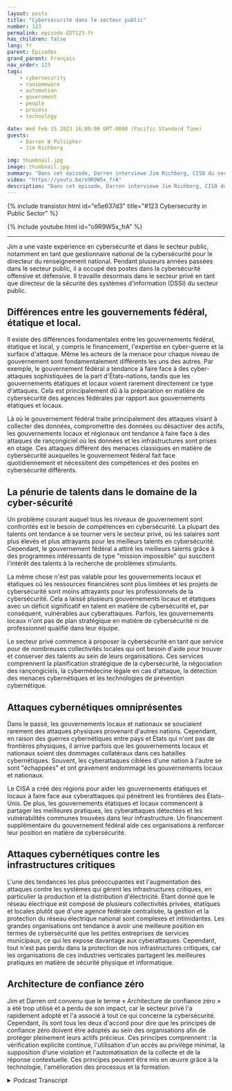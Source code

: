 ```yaml
---
layout: posts
title: "Cybersécurité dans le secteur public"
number: 123
permalink: episode-EDT123-fr
has_children: false
lang: fr
parent: Épisodes
grand_parent: Français
nav_order: 123
tags:
    - cybersecurity
    - ransomeware
    - automation
    - government
    - people
    - process
    - technology

date: Wed Feb 15 2023 16:00:00 GMT-0800 (Pacific Standard Time)
guests:
    - Darren W Pulsipher
    - Jim Richberg

img: thumbnail.jpg
image: thumbnail.jpg
summary: "Dans cet épisode, Darren interviewe Jim Richberg, CISO du secteur public chez Forinet, pour discuter des différences en matière de cybersécurité dans le secteur public. Le gouvernement fédéral est très différent des gouvernements locaux et des États en ce qui concerne la cybersécurité et leurs approches."
video: "https://youtu.be/o9R9W5x_frA"
description: "Dans cet épisode, Darren interviewe Jim Richberg, CISO du secteur public chez Forinet, pour discuter des différences en matière de cybersécurité dans le secteur public. Le gouvernement fédéral est très différent des gouvernements locaux et des États en ce qui concerne la cybersécurité et leurs approches."
---
```


<div>
{% include transistor.html id="e5e637d3" title="#123 Cybersecurity in Public Sector" %}

{% include youtube.html id="o9R9W5x_frA" %}
</div>

---

Jim a une vaste expérience en cybersécurité et dans le secteur public, notamment en tant que gestionnaire national de la cybersécurité pour le directeur du renseignement national. Pendant plusieurs années passées dans le secteur public, il a occupé des postes dans la cybersécurité offensive et défensive. Il travaille désormais dans le secteur privé en tant que directeur de la sécurité des systèmes d'information (DSSI) du secteur public.

## Différences entre les gouvernements fédéral, étatique et local.

Il existe des différences fondamentales entre les gouvernements fédéral, étatique et local, y compris le financement, l'expertise en cyber-guerre et la surface d'attaque. Même les acteurs de la menace pour chaque niveau de gouvernement sont fondamentalement différents les uns des autres. Par exemple, le gouvernement fédéral a tendance à faire face à des cyber-attaques sophistiquées de la part d'États-nations, tandis que les gouvernements étatiques et locaux voient rarement directement ce type d'attaques. Cela est principalement dû à la préparation en matière de cybersécurité des agences fédérales par rapport aux gouvernements étatiques et locaux.

Là où le gouvernement fédéral traite principalement des attaques visant à collecter des données, compromettre des données ou désactiver des actifs, les gouvernements locaux et régionaux ont tendance à faire face à des attaques de rançongiciel où les données et les infrastructures sont prises en otage. Ces attaques diffèrent des menaces classiques en matière de cybersécurité auxquelles le gouvernement fédéral fait face quotidiennement et nécessitent des compétences et des postes en cybersécurité différents.

## La pénurie de talents dans le domaine de la cyber-sécurité

Un problème courant auquel tous les niveaux de gouvernement sont confrontés est le besoin de compétences en cybersécurité. La plupart des talents ont tendance à se tourner vers le secteur privé, où les salaires sont plus élevés et plus attrayants pour les meilleurs talents en cybersécurité. Cependant, le gouvernement fédéral a attiré les meilleurs talents grâce à des programmes intéressants de type "mission impossible" qui suscitent l'intérêt des talents à la recherche de problèmes stimulants.

La même chose n'est pas valable pour les gouvernements locaux et étatiques où les ressources financières sont plus limitées et les projets de cybersécurité sont moins attrayants pour les professionnels de la cybersécurité. Cela a laissé plusieurs gouvernements locaux et étatiques avec un déficit significatif en talent en matière de cybersécurité et, par conséquent, vulnérables aux cyberattaques. Parfois, les gouvernements locaux n'ont pas de plan stratégique en matière de cybersécurité ni de professionnel qualifié dans leur équipe.

Le secteur privé commence à proposer la cybersécurité en tant que service pour de nombreuses collectivités locales qui ont besoin d'aide pour trouver et conserver des talents au sein de leurs organisations. Ces services comprennent la planification stratégique de la cybersécurité, la négociation des rançongiciels, la cybermédecine légale en cas d'attaque, la détection des menaces cybernétiques et les technologies de prévention cybernétique.

## Attaques cybernétiques omniprésentes

Dans le passé, les gouvernements locaux et nationaux se souciaient rarement des attaques physiques provenant d'autres nations. Cependant, en raison des guerres cybernétiques entre pays et États qui n'ont pas de frontières physiques, il arrive parfois que les gouvernements locaux et nationaux soient des dommages collatéraux dans ces batailles cybernétiques. Souvent, les cyberattaques ciblées d'une nation à l'autre se sont "échappées" et ont gravement endommagé les gouvernements locaux et nationaux.

Le CISA a créé des régions pour aider les gouvernements étatiques et locaux à faire face aux cyberattaques qui pénètrent les frontières des États-Unis. De plus, les gouvernements étatiques et locaux commencent à partager les meilleures pratiques, les cyberattaques détectées et les vulnérabilités communes trouvées dans leur infrastructure. Un financement supplémentaire du gouvernement fédéral aide ces organisations à renforcer leur position en matière de cybersécurité.

## Attaques cybernétiques contre les infrastructures critiques

L'une des tendances les plus préoccupantes est l'augmentation des attaques contre les systèmes qui gèrent les infrastructures critiques, en particulier la production et la distribution d'électricité. Étant donné que le réseau électrique est composé de plusieurs collectivités privées, étatiques et locales plutôt que d'une agence fédérale centralisée, la gestion et la protection du réseau électrique national sont complexes et intimidantes. Les grandes organisations ont tendance à avoir une meilleure position en termes de cybersécurité que les petites entreprises de services municipaux, ce qui les expose davantage aux cyberattaques. Cependant, tout n'est pas perdu dans la protection de nos infrastructures critiques, car les organisations de ces industries verticales partagent les meilleures pratiques en matière de sécurité physique et informatique.

## Architecture de confiance zéro

Jim et Darren ont convenu que le terme « Architecture de confiance zéro » a été trop utilisé et a perdu de son impact, car le secteur privé l'a rapidement adopté et l'a associé à tout ce qui concerne la cybersécurité. Cependant, ils sont tous les deux d'accord pour dire que les principes de confiance zéro doivent être adoptés au sein des organisations afin de protéger pleinement leurs actifs précieux. Ces principes comprennent : la vérification explicite continue, l'utilisation d'un accès au privilège minimal, la supposition d'une violation et l'automatisation de la collecte et de la réponse contextuelle. Ces principes peuvent être mis en œuvre grâce à la technologie, l'amélioration des processus et la formation.



<details>
<summary> Podcast Transcript </summary>

<p></p>

</details>
